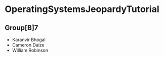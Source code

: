 # OperatingSystemsJeopardyTutorial

## Group[B]7


- Karanvir Bhogal
- Cameron Daize
- William Robinson

